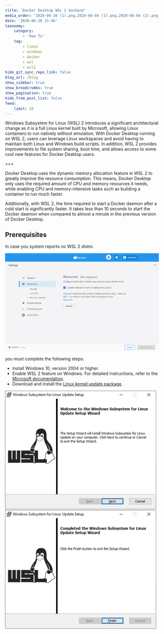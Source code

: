 ```yaml
---
title: 'Docker Desktop WSL 2 backend'
media_order: '2020-06-26 (1).png,2020-06-04 (1).png,2020-06-04 (2).png'
date: '2020-06-26 21:46'
taxonomy:
    category:
        - 'How To'
    tag:
        - linux
        - windows
        - docker
        - wsl
        - wsl2
hide_git_sync_repo_link: false
blog_url: /blog
show_sidebar: true
show_breadcrumbs: true
show_pagination: true
hide_from_post_list: false
feed:
    limit: 10
---
```


Windows Subsystem for Linux (WSL) 2 introduces a significant architectural change as it is a full Linux kernel built by Microsoft, allowing Linux containers to run natively without emulation. With Docker Desktop running on WSL 2, users can leverage Linux workspaces and avoid having to maintain both Linux and Windows build scripts. In addition, WSL 2 provides improvements to file system sharing, boot time, and allows access to some cool new features for Docker Desktop users.

===

Docker Desktop uses the dynamic memory allocation feature in WSL 2 to greatly improve the resource consumption. This means, Docker Desktop only uses the required amount of CPU and memory resources it needs, while enabling CPU and memory-intensive tasks such as building a container to run much faster.

Additionally, with WSL 2, the time required to start a Docker daemon after a cold start is significantly faster. It takes less than 10 seconds to start the Docker daemon when compared to almost a minute in the previous version of Docker Desktop.

## Prerequisites
In case you system reports no WSL 2 distro

![](2020-06-26%20%281%29.png)

you must complete the following steps:
* Install Windows 10, version 2004 or higher.
* Enable WSL 2 feature on Windows. For detailed instructions, refer to the [Microsoft documentation](https://docs.microsoft.com/en-us/windows/wsl/install-win10).
* Download and install the [Linux kernel update package](https://docs.microsoft.com/windows/wsl/wsl2-kernel).

![](2020-06-04%20%281%29.png) ![](2020-06-04%20%282%29.png)